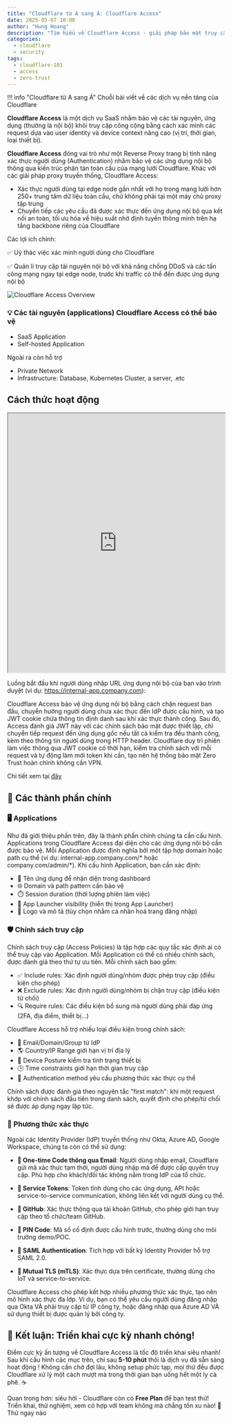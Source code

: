 ```yaml
---
title: "Cloudflare từ A sang Á: Cloudflare Access"
date: 2025-05-07 10:00
author: "Hung Hoang"
description: "Tìm hiểu về Cloudflare Access - giải pháp bảo mật truy cập ứng dụng của Cloudflare"
categories:
  - cloudflare
  - security
tags:
  - cloudflare-101
  - access
  - zero-trust
---
```



!!! info "Cloudflare từ A sang Á"
    Chuỗi bài viết về các dịch vụ nền tảng của Cloudflare


**Cloudflare Access** là một dịch vụ SaaS nhằm bảo vệ các tài nguyên, ứng dụng (thường là nội bộ) khỏi truy cập công cộng bằng cách xác minh các request dựa vào user identity và device context nâng cao (vị trí, thời gian, loại thiết bị).

**Cloudflare Access** đóng vai trò như một Reverse Proxy trang bị tính năng xác thực người dùng (Authentication) nhằm bảo vệ các ứng dụng nội bộ thông qua kiến trúc phân tán toàn cầu của mạng lưới Cloudflare. Khác với các giải pháp proxy truyền thống, Cloudflare Access:

- Xác thực người dùng tại edge node gần nhất với họ trong mạng lưới hơn 250+ trung tâm dữ liệu toàn cầu, chứ không phải tại một máy chủ proxy tập trung
- Chuyển tiếp các yêu cầu đã được xác thực đến ứng dụng nội bộ qua kết nối an toàn, tối ưu hóa về hiệu suất nhờ định tuyến thông minh trên hạ tầng backbone riêng của Cloudflare

Các lợi ích chính:

✅ Uỷ thác việc xác minh người dùng cho Cloudflare

✅ Quản lí truy cập tài nguyên nội bộ với khả năng chống DDoS và các tấn công mạng ngay tại edge node, trước khi traffic có thể đến được ứng dụng nội bộ


![Cloudflare Access Overview](https://static.ssan.me/Cloudflare-access-thumbnail-01.png)


### 💡 Các tài nguyên (applications) Cloudflare Access có thể bảo vệ

- SaaS Application
- Self-hosted Application

Ngoài ra còn hỗ trợ

- Private Network
- Infrastructure: Database, Kubernetes Cluster, a server, .etc


## Cách thức hoạt động

<div class="embedded-content">
  <iframe
    src="https://static.ssan.me/Cloudflare+Access.drawio.html"
    width="100%"
    height="600px"
    scrolling="auto">
  </iframe>
</div>


Luồng bắt đầu khi người dùng nhập URL ứng dụng nội bộ của bạn vào trình duyệt (ví dụ: https://internal-app.company.com):

Cloudflare Access bảo vệ ứng dụng nội bộ bằng cách chặn request ban đầu, chuyển hướng người dùng chưa xác thực đến IdP được cấu hình, và tạo JWT cookie chứa thông tin định danh sau khi xác thực thành công. Sau đó, Access đánh giá JWT này với các chính sách bảo mật được thiết lập, chỉ chuyển tiếp request đến ứng dụng gốc nếu tất cả kiểm tra đều thành công, kèm theo thông tin người dùng trong HTTP header. Cloudflare duy trì phiên làm việc thông qua JWT cookie có thời hạn, kiểm tra chính sách với mỗi request và tự động làm mới token khi cần, tạo nên hệ thống bảo mật Zero Trust hoàn chỉnh không cần VPN.

Chi tiết xem tại [đây](./cloudflare-101-cloudflare-access-internals.html)

## 🧩 Các thành phần chính

### 🖥️ Applications

Như đã giới thiệu phần trên, đây là thành phần chính chúng ta cần cấu hình. Applications trong Cloudflare Access đại diện cho các ứng dụng nội bộ cần được bảo vệ. Mỗi Application được định nghĩa bởi một tập hợp domain hoặc path cụ thể (ví dụ: internal-app.company.com/* hoặc company.com/admin/*). Khi cấu hình Application, bạn cần xác định:

- 📝 Tên ứng dụng để nhận diện trong dashboard
- 🌐 Domain và path pattern cần bảo vệ
- ⏱️ Session duration (thời lượng phiên làm việc)
- 🚀 App Launcher visibility (hiển thị trong App Launcher)
- 🎨 Logo và mô tả (tùy chọn nhằm cá nhân hoá trang đăng nhập)

### 🛡️ Chính sách truy cập

Chính sách truy cập (Access Policies) là tập hợp các quy tắc xác định ai có thể truy cập vào Application. Mỗi Application có thể có nhiều chính sách, được đánh giá theo thứ tự ưu tiên. Mỗi chính sách bao gồm:

- ✅ Include rules: Xác định người dùng/nhóm được phép truy cập (điều kiện cho phép)
- ❌ Exclude rules: Xác định người dùng/nhóm bị chặn truy cập (điều kiện từ chối)
- 🔍 Require rules: Các điều kiện bổ sung mà người dùng phải đáp ứng (2FA, địa điểm, thiết bị...)

Cloudflare Access hỗ trợ nhiều loại điều kiện trong chính sách:
- 📧 Email/Domain/Group từ IdP
- 🌎 Country/IP Range giới hạn vị trí địa lý
- 📱 Device Posture kiểm tra tình trạng thiết bị
- 🕒 Time constraints giới hạn thời gian truy cập
- 🔐 Authentication method yêu cầu phương thức xác thực cụ thể

Chính sách được đánh giá theo nguyên tắc "first match": khi một request khớp với chính sách đầu tiên trong danh sách, quyết định cho phép/từ chối sẽ được áp dụng ngay lập tức.

### 🔑 Phương thức xác thực

Ngoài các Identity Provider (IdP) truyền thống như Okta, Azure AD, Google Workspace, chúng ta còn có thể sử dụng:

- **📧 One-time Code thông qua Email**: Người dùng nhập email, Cloudflare gửi mã xác thực tạm thời, người dùng nhập mã để được cấp quyền truy cập. Phù hợp cho khách/đối tác không nằm trong IdP của tổ chức.

- **🔖 Service Tokens**: Token tĩnh dùng cho các ứng dụng, API hoặc service-to-service communication, không liên kết với người dùng cụ thể.

- **🐙 GitHub**: Xác thực thông qua tài khoản GitHub, cho phép giới hạn truy cập theo tổ chức/team GitHub.

- **🔢 PIN Code**: Mã số cố định được cấu hình trước, thường dùng cho môi trường demo/POC.

- **🔄 SAML Authentication**: Tích hợp với bất kỳ Identity Provider hỗ trợ SAML 2.0.

- **🔐 Mutual TLS (mTLS)**: Xác thực dựa trên certificate, thường dùng cho IoT và service-to-service.

Cloudflare Access cho phép kết hợp nhiều phương thức xác thực, tạo nên mô hình xác thực đa lớp. Ví dụ, bạn có thể yêu cầu người dùng đăng nhập qua Okta VÀ phải truy cập từ IP công ty, hoặc đăng nhập qua Azure AD VÀ sử dụng thiết bị được quản lý bởi công ty.

## 🚀 Kết luận: Triển khai cực kỳ nhanh chóng!
Điểm cực kỳ ấn tượng về Cloudflare Access là tốc độ triển khai siêu nhanh! Sau khi cấu hình các mục trên, chỉ sau **5-10 phút** thôi là dịch vụ đã sẵn sàng hoạt động ! Không cần chờ đợi lâu, không setup phức tạp, mọi thứ đều được Cloudflare xử lý một cách mượt mà trong thời gian bạn uống hết một ly cà phê. ☕

Quan trọng hơn: siêu hời - Cloudflare còn có **Free Plan** để bạn test thử! Triển khai, thử nghiệm, xem có hợp với team không mà chẳng tốn xu nào! 💸 Thử ngay nào
